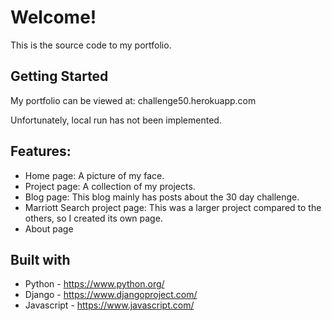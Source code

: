 # Welcome!
This is the source code to my portfolio.

## Getting Started
My portfolio can be viewed at:
challenge50.herokuapp.com

Unfortunately, local run has not been implemented.

## Features:
* Home page: A picture of my face.
* Project page: A collection of my projects.
* Blog page: This blog mainly has posts about the 30 day challenge.
* Marriott Search project page: This was a larger project compared to the others, so I created its own page.
* About page

## Built with
* Python - https://www.python.org/
* Django - https://www.djangoproject.com/
* Javascript - https://www.javascript.com/

